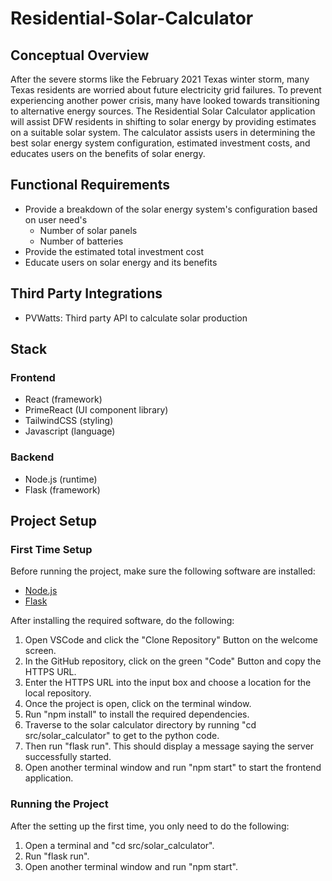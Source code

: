 # Residential-Solar-Calculator

## Conceptual Overview
After the severe storms like the February 2021 Texas winter storm, many Texas residents are worried about future electricity grid failures. To prevent experiencing another power crisis, many have looked towards transitioning to alternative energy sources. The Residential Solar Calculator application will assist DFW residents in shifting to solar energy by providing estimates on a suitable solar system. The calculator assists users in determining the best solar energy system configuration, estimated investment costs, and educates users on the benefits of solar energy.

## Functional Requirements
- Provide a breakdown of the solar energy system's configuration based on user need's 
    - Number of solar panels
    - Number of batteries
- Provide the estimated total investment cost
- Educate users on solar energy and its benefits

## Third Party Integrations
- PVWatts: Third party API to calculate solar production

## Stack

### Frontend
- React (framework)
- PrimeReact (UI component library)
- TailwindCSS (styling)
- Javascript (language)

### Backend
- Node.js (runtime)
- Flask (framework)

## Project Setup

### First Time Setup

Before running the project, make sure the following software are installed:
- [Node.js](https://nodejs.org/en/download/package-manager)
- [Flask](https://flask.palletsprojects.com/en/stable/installation/)  

After installing the required software, do the following:

1. Open VSCode and click the "Clone Repository" Button on the welcome screen.
2. In the GitHub repository, click on the green "Code" Button and copy the HTTPS URL.
3. Enter the HTTPS URL into the input box and choose a location for the local repository.
4. Once the project is open, click on the terminal window.
5. Run "npm install" to install the required dependencies.
6. Traverse to the solar calculator directory by running "cd src/solar_calculator" to get to the python code.
7. Then run "flask run". This should display a message saying the server successfully started.
8. Open another terminal window and run "npm start" to start the frontend application.

### Running the Project

After the setting up the first time, you only need to do the following:

1. Open a terminal and "cd src/solar_calculator".
2. Run "flask run".
3. Open another terminal window and run "npm start".